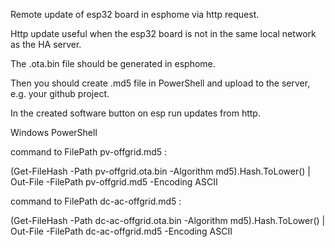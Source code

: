 Remote update of esp32 board in esphome via http request.

Http update useful when the esp32 board is not in the same local network as the HA server.

The .ota.bin file should be generated in esphome.

Then you should create .md5 file in PowerShell and upload to the server, e.g. your github project.

In the created software button on esp run updates from http.



Windows PowerShell

command to FilePath pv-offgrid.md5 :

(Get-FileHash -Path pv-offgrid.ota.bin -Algorithm md5).Hash.ToLower() | Out-File -FilePath pv-offgrid.md5 -Encoding ASCII

command to FilePath dc-ac-offgrid.md5 :

(Get-FileHash -Path dc-ac-offgrid.ota.bin -Algorithm md5).Hash.ToLower() | Out-File -FilePath dc-ac-offgrid.md5 -Encoding ASCII
